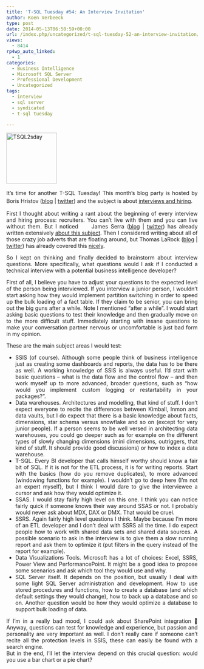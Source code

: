 ```yaml
---
title: 'T-SQL Tuesday #54: An Interview Invitation'
author: Koen Verbeeck
type: post
date: 2014-05-13T06:50:59+00:00
url: /index.php/uncategorized/t-sql-tuesday-52-an-interview-invitation/
views:
  - 8414
rp4wp_auto_linked:
  - 1
categories:
  - Business Intelligence
  - Microsoft SQL Server
  - Professional Development
  - Uncategorized
tags:
  - interview
  - sql server
  - syndicated
  - t-sql tuesday

---
```

<p style="text-align: justify">
  <a href="http://borishristov.com/blog/t-sql-tuesday-54-interview-invitation/"><img class="alignnone size-full wp-image-2241" alt="TSQL2sday" src="http://blogs.ltd.local/wp-content/uploads/2014/01/TSQL2sday.png" width="133" height="134" /></a>
</p>

<p style="text-align: justify">
  <span style="line-height: 1.5em">It’s time for another T-SQL Tuesday! This month’s blog party is hosted by Boris Hristov (</span><a style="line-height: 1.5em" href="http://borishristov.com/blog/">blog</a><span style="line-height: 1.5em"> | </span><a style="line-height: 1.5em" href="https://twitter.com/BorisHristov">twitter</a><span style="line-height: 1.5em">) and the subject is about </span><a style="line-height: 1.5em" href="http://borishristov.com/blog/t-sql-tuesday-54-interview-invitation/">interviews and hiring</a><span style="line-height: 1.5em">.</span>
</p>

<p style="text-align: justify">
  First I thought about writing a rant about the beginning of every interview and hiring process: recruiters. You can’t live with them and you can live without them. But I noticed     James Serra (<a href="http://www.jamesserra.com/">blog</a> | <a href="https://twitter.com/JamesSerra">twitter</a>) has already written extensively <a href="http://www.jamesserra.com/archive/2013/06/low-rate-recruiters-the-bane-of-my-existence/">about this subject</a>. Then I considered writing about all of those crazy job adverts that are floating around, but Thomas LaRock (<a href="http://thomaslarock.com/">blog</a> | <a href="https://twitter.com/SQLRockstar">twitter</a>) has already covered this <a href="http://thomaslarock.com/2010/09/a-better-dba-job-description-for-everyone/">nicely</a>.
</p>

<p style="text-align: justify">
  So I kept on thinking and finally decided to brainstorm about interview questions. More specifically, what questions would I ask if I conducted a technical interview with a potential business intelligence developer?
</p>

<p style="text-align: justify">
  First of all, I believe you have to adjust your questions to the expected level of the person being interviewed. If you interview a junior person, I wouldn’t start asking how they would implement partition switching in order to speed up the bulk loading of a fact table. If they claim to be senior, you can bring out the big guns after a while. Note I mentioned “after a while”. I would start asking basic questions to test their knowledge and then gradually move on to the more difficult stuff. Immediately starting with insane questions to make your conversation partner nervous or uncomfortable is just bad form in my opinion.
</p>

<p style="text-align: justify">
  These are the main subject areas I would test:
</p>

<ul style="text-align: justify">
  <li>
    SSIS (of course). Although some people think of business intelligence just as creating some dashboards and reports, the data has to be there as well. A working knowledge of SSIS is always useful. I’d start with basic questions – what is the data flow and the control flow – and then work myself up to more advanced, broader questions, such as “how would you implement custom logging or restartability in your packages?”.
  </li>
  <li>
    Data warehouses. Architectures and modelling, that kind of stuff. I don’t expect everyone to recite the differences between Kimball, Inmon and data vaults, but I do expect that there is a basic knowledge about facts, dimensions, star schema versus snowflake and so on (except for very junior people). If a person seems to be well versed in architecting data warehouses, you could go deeper such as for example on the different types of slowly changing dimensions (mini dimensions, outriggers, that kind of stuff. It should provide good discussions) or how to index a data warehouse.
  </li>
  <li>
    T-SQL. Every BI developer that calls himself worthy should know a fair bit of SQL. If it is not for the ETL process, it is for writing reports. Start with the basics (how do you remove duplicates), to more advanced (windowing functions for example). I wouldn’t go to deep here (I’m not an expert myself), but I think I would dare to give the interviewee a cursor and ask how they would optimize it.
  </li>
  <li>
    SSAS. I would stay fairly high level on this one. I think you can notice fairly quick if someone knows their way around SSAS or not. I probably would never ask about MDX, DAX or DMX. That would be cruel.
  </li>
  <li>
    SSRS. Again fairly high level questions I think. Maybe because I’m more of an ETL developer and I don’t deal with SSRS all the time. I do expect people how to work with shared data sets and shared data sources. A possible scenario to ask in the interview is to give them a slow running report and ask them to optimize it (put filters in the query instead of the report for example).
  </li>
  <li>
    Data Visualizations Tools. Microsoft has a lot of choices: Excel, SSRS, Power View and PerformancePoint. It might be a good idea to propose some scenarios and ask which tool they would use and why.
  </li>
  <li>
    SQL Server itself. It depends on the position, but usually I deal with some light SQL Server administration and development. How to use stored procedures and functions, how to create a database (and which default settings they would change), how to back up a database and so on. Another question would be how they would optimize a database to support bulk loading of data.
  </li>
</ul>

<p style="text-align: justify">
  If I’m in a really bad mood, I could ask about SharePoint integration 🙂 Anyway, questions can test for knowledge and experience, but passion and personality are very important as well. I don&#8217;t really care if someone can&#8217;t recite all the protection levels in SSIS, these can easily be found with a search engine.<br /> But in the end, I’ll let the interview depend on this crucial question: would you use a bar chart or a pie chart?
</p>